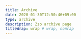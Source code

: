 ```yaml
---
title: Archive
date: 2020-01-30T12:50:46+09:00
type: archive
description: Zzo archive page
titleWrap: wrap # wrap, noWrap
---
```

